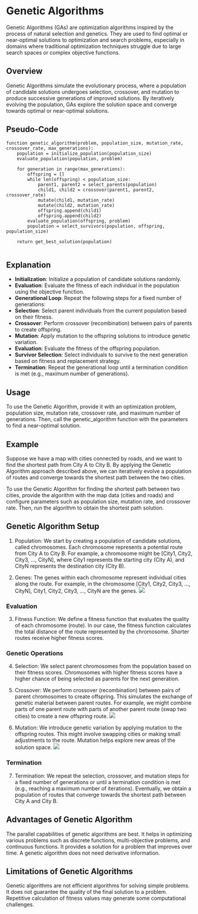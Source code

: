 # Genetic Algorithms

Genetic Algorithms (GAs) are optimization algorithms inspired by the process of natural selection and genetics. They are used to find optimal or near-optimal solutions to optimization and search problems, especially in domains where traditional optimization techniques struggle due to large search spaces or complex objective functions.

## Overview

Genetic Algorithms simulate the evolutionary process, where a population of candidate solutions undergoes selection, crossover, and mutation to produce successive generations of improved solutions. By iteratively evolving the population, GAs explore the solution space and converge towards optimal or near-optimal solutions.

## Pseudo-Code

```plaintext
function genetic_algorithm(problem, population_size, mutation_rate, crossover_rate, max_generations):
    population = initialize_population(population_size)
    evaluate_population(population, problem)
    
    for generation in range(max_generations):
        offspring = []
        while len(offspring) < population_size:
            parent1, parent2 = select_parents(population)
            child1, child2 = crossover(parent1, parent2, crossover_rate)
            mutate(child1, mutation_rate)
            mutate(child2, mutation_rate)
            offspring.append(child1)
            offspring.append(child2)
        evaluate_population(offspring, problem)
        population = select_survivors(population, offspring, population_size)
    
    return get_best_solution(population)
```
![]()
## Explanation
- **Initialization**: Initialize a population of candidate solutions randomly.
- **Evaluation**: Evaluate the fitness of each individual in the population using the objective function.
- **Generational Loop**: Repeat the following steps for a fixed number of generations:
- **Selection**: Select parent individuals from the current population based on their fitness.
- **Crossover**: Perform crossover (recombination) between pairs of parents to create offspring.
- **Mutation**: Apply mutation to the offspring solutions to introduce genetic variation.
- **Evaluation**: Evaluate the fitness of the offspring population.
- **Survivor Selection**: Select individuals to survive to the next generation based on fitness and replacement strategy.
- **Termination**: Repeat the generational loop until a termination condition is met (e.g., maximum number of generations).

## Usage
To use the Genetic Algorithm, provide it with an optimization problem, population size, mutation rate, crossover rate, and maximum number of generations. Then, call the genetic_algorithm function with the parameters to find a near-optimal solution.
## Example
Suppose we have a map with cities connected by roads, and we want to find the shortest path from City A to City B. By applying the Genetic Algorithm approach described above, we can iteratively evolve a population of routes and converge towards the shortest path between the two cities.

To use the Genetic Algorithm for finding the shortest path between two cities, provide the algorithm with the map data (cities and roads) and configure parameters such as population size, mutation rate, and crossover rate. Then, run the algorithm to obtain the shortest path solution.

## Genetic Algorithm Setup
1. Population: We start by creating a population of candidate solutions, called chromosomes. Each chromosome represents a potential route from City A to City B. For example, a chromosome might be [City1, City2, City3, ..., CityN], where City1 represents the starting city (City A), and CityN represents the destination city (City B).

2. Genes: The genes within each chromosome represent individual cities along the route. For example, in the chromosome [City1, City2, City3, ..., CityN], City1, City2, City3, ..., CityN are the genes.
![](https://miro.medium.com/v2/resize:fit:1400/format:webp/1*j5gAuTqZC4D4SRNiaubCuA.png)

### Evaluation
3. Fitness Function: We define a fitness function that evaluates the quality of each chromosome (route). In our case, the fitness function calculates the total distance of the route represented by the chromosome. Shorter routes receive higher fitness scores.
### Genetic Operations
4. Selection: We select parent chromosomes from the population based on their fitness scores. Chromosomes with higher fitness scores have a higher chance of being selected as parents for the next generation.

5. Crossover: We perform crossover (recombination) between pairs of parent chromosomes to create offspring. This simulates the exchange of genetic material between parent routes. For example, we might combine parts of one parent route with parts of another parent route (swap two cities) to create a new offspring route.
![](https://miro.medium.com/v2/resize:fit:1400/format:webp/1*ruyoJEnir_BNi-alJsi9Lw.png)

6. Mutation: We introduce genetic variation by applying mutation to the offspring routes. This might involve swapping cities or making small adjustments to the route. Mutation helps explore new areas of the solution space.
![](https://miro.medium.com/v2/resize:fit:1400/format:webp/1*26SrFrUV5tT7Wd1bQzZRWg.png)

### Termination
7. Termination: We repeat the selection, crossover, and mutation steps for a fixed number of generations or until a termination condition is met (e.g., reaching a maximum number of iterations). Eventually, we obtain a population of routes that converge towards the shortest path between City A and City B.
## Advantages of Genetic Algorithm
The parallel capabilities of genetic algorithms are best.
It helps in optimizing various problems such as discrete functions, multi-objective problems, and continuous functions.
It provides a solution for a problem that improves over time.
A genetic algorithm does not need derivative information.

## Limitations of Genetic Algorithms
Genetic algorithms are not efficient algorithms for solving simple problems.
It does not guarantee the quality of the final solution to a problem.
Repetitive calculation of fitness values may generate some computational challenges.
